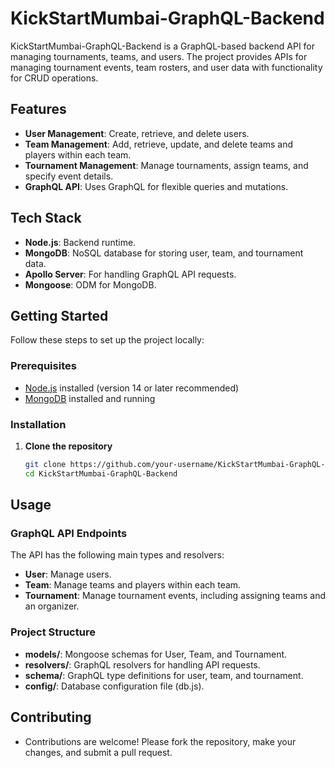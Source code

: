# KickStartMumbai-GraphQL-Backend

KickStartMumbai-GraphQL-Backend is a GraphQL-based backend API for managing tournaments, teams, and users. The project provides APIs for managing tournament events, team rosters, and user data with functionality for CRUD operations.

## Features

- **User Management**: Create, retrieve, and delete users.
- **Team Management**: Add, retrieve, update, and delete teams and players within each team.
- **Tournament Management**: Manage tournaments, assign teams, and specify event details.
- **GraphQL API**: Uses GraphQL for flexible queries and mutations.

## Tech Stack

- **Node.js**: Backend runtime.
- **MongoDB**: NoSQL database for storing user, team, and tournament data.
- **Apollo Server**: For handling GraphQL API requests.
- **Mongoose**: ODM for MongoDB.

## Getting Started

Follow these steps to set up the project locally:

### Prerequisites

- [Node.js](https://nodejs.org/) installed (version 14 or later recommended)
- [MongoDB](https://www.mongodb.com/) installed and running

### Installation

1. **Clone the repository**
   ```bash
   git clone https://github.com/your-username/KickStartMumbai-GraphQL-Backend.git
   cd KickStartMumbai-GraphQL-Backend


## Usage
### GraphQL API Endpoints
The API has the following main types and resolvers:

- **User**: Manage users.
- **Team**: Manage teams and players within each team.
- **Tournament**: Manage tournament events, including assigning teams and an organizer.

### Project Structure

- **models/**: Mongoose schemas for User, Team, and Tournament.
- **resolvers/**: GraphQL resolvers for handling API requests.
- **schema/**: GraphQL type definitions for user, team, and tournament.
- **config/**: Database configuration file (db.js).

## Contributing
- Contributions are welcome! Please fork the repository, make your changes, and submit a pull request.
